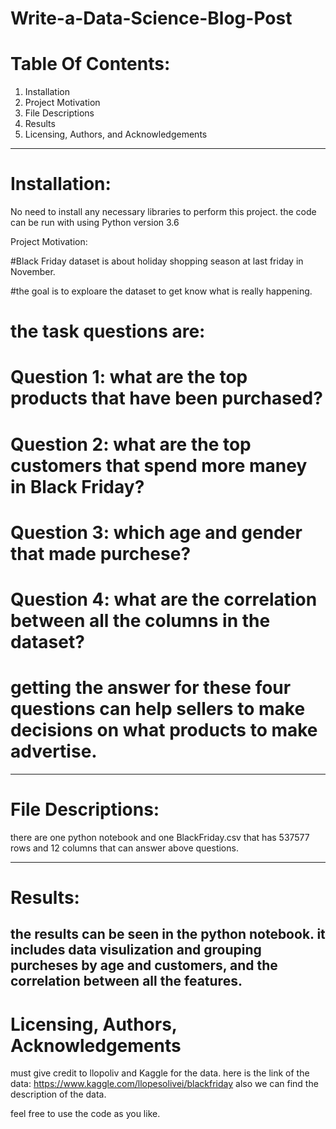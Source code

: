 # Write-a-Data-Science-Blog-Post

# Table Of Contents:
1. Installation
2. Project Motivation
3. File Descriptions
4. Results
5. Licensing, Authors, and Acknowledgements
----------------------------------------------------------------------------------------------------------------------------------

# Installation:

No need to install any necessary libraries to perform this project. the code can be run with using Python version 3.6

Project Motivation:

#Black Friday dataset is about holiday shopping season at last friday in November. 

#the goal is to exploare the dataset to get know what is really happening.

# the task questions are:

# Question 1: what are the top products that have been purchased?

# Question 2: what are the top customers that spend more maney in Black Friday?

# Question 3: which age and gender that made purchese?

# Question 4: what are the correlation between all the columns in the dataset?

# getting the answer for these four questions can help sellers to make decisions on what products to make advertise.
----------------------------------------------------------------------------------------------------------------------------------


# File Descriptions:

there are one python notebook and one BlackFriday.csv that has  537577 rows and  12 columns that can answer above questions.

----------------------------------------------------------------------------------------------------------------------------------

# Results:

the results can be seen in the python notebook. it includes data visulization and grouping purcheses by age  and customers, and the correlation between all the features.
----------------------------------------------------------------------------------------------------------------------------------


# Licensing, Authors, Acknowledgements

must give credit to llopoliv and Kaggle for the data. here is the link of the data: https://www.kaggle.com/llopesolivei/blackfriday also we can find the description of the data. 

feel free to use the code as you like. 
